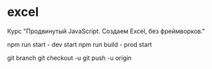 # excel
Курс "Продвинутый JavaScript. Создаем Excel, без фреймворков."

npm run start - dev start
npm run build - prod start

git branch
git checkout -u <branch>
git push -u origin <branch>
